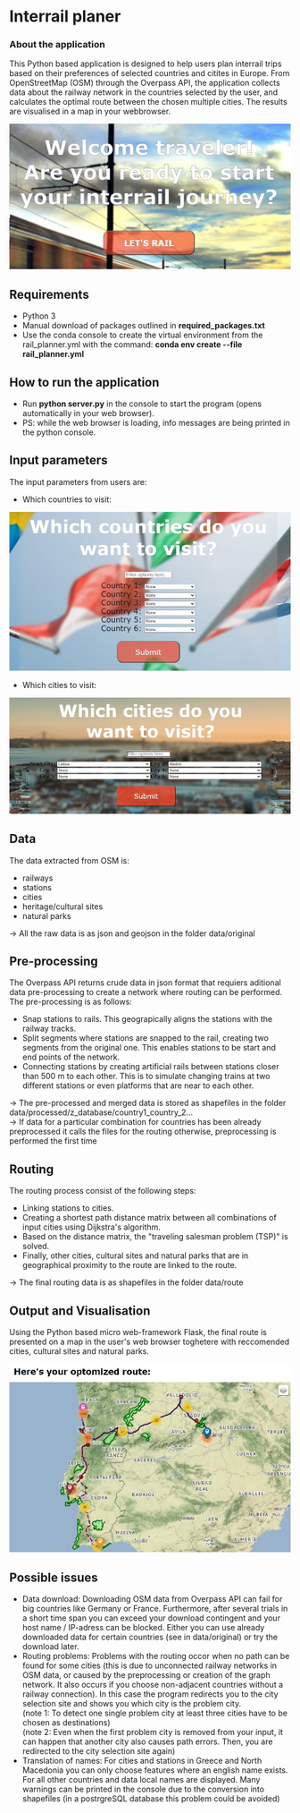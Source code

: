 # Interrail planer
### About the application
This Python based application is designed to help users plan interrail trips based on their preferences of selected countries and citites in Europe. 
From OpenStreetMap (OSM) through the Overpass API, the application collects data about the railway network in the countries selected by the user, and calculates the optimal route between the chosen multiple cities. The results are visualised in a map in your webbrowser. 

![Test Image 6](z_README_img/Homepage.jpg)

## Requirements
- Python 3
- Manual download of packages outlined in **required_packages.txt**
- Use the conda console to create the virtual environment from the rail_planner.yml with the command: **conda env create --file rail_planner.yml**

## How to run the application
- Run **python server.py** in the console to start the program (opens automatically in your web browser).
- PS: while the web browser is loading, info messages are being printed in the python console.

## Input parameters
The input parameters from users are:
- Which countries to visit:

![Test Image 6](z_README_img/Choose_country.jpg)
- Which cities to visit:

![Test Image 6](z_README_img/Choose_city.jpg)

## Data
The data extracted from OSM is:
- railways
- stations
- cities
- heritage/cultural sites
- natural parks  

-> All the raw data is as json and geojson in the folder data/original

## Pre-processing
The Overpass API returns crude data in json format that requiers aditional data pre-processing to create a network where routing can be performed.
The pre-processing is as follows:
- Snap stations to rails. This geograpically aligns the stations with the railway tracks. 
- Split segments where stations are snapped to the rail, creating two segments from the original one. This enables stations to be start and end points of the network. 
- Connecting stations by creating artificial rails between stations closer than 500 m to each other. This is to simulate changing trains at two different stations or even platforms that are near to each other.  

-> The pre-processed and merged data is stored as shapefiles in the folder data/processed/z_database/country1_country_2...   
-> If data for a particular combination for countries has been already preprocessed it calls the files for the routing otherwise, preprocessing is performed the first time

## Routing
The routing process consist of the following steps:
- Linking stations to cities. 
- Creating a shortest path distance matrix between all combinations of input cities using Dijkstra's algorithm.
- Based on the distance matrix, the "traveling salesman problem (TSP)" is solved.
- Finally, other cities, cultural sites and natural parks that are in geographical proximity to the route are linked to the route.   

-> The final routing data is as shapefiles in the folder data/route

## Output and Visualisation
Using the Python based micro web-framework Flask, the final route is presented on a map in the user's web browser toghetere with reccomended cities, cultural sites and natural parks.

![Test Image 6](z_README_img/Output.jpg)

## Possible issues
- Data download: Downloading OSM data from Overpass API can fail for big countries like Germany or France. Furthermore, after several trials in a short time span you can exceed your download contingent and your host name / IP-adress can be blocked. Either you can use already downloaded data for certain countries (see in data/original) or try the download later.
- Routing problems: Problems with the routing occor when no path can be found for some cities (this is due to unconnected railway networks in OSM data, or caused by the preprocessing or creation of the graph network. It also occurs if you choose non-adjacent countries without a railway connection). In this case the program redirects you to the city selection site and shows you which city is the problem city.  
(note 1: To detect one single problem city at least three cities have to be chosen as destinations)  
(note 2: Even when the first problem city is removed from your input, it can happen that another city also causes path errors. Then, you are redirected to the city selection site again)
- Translation of names: For cities and stations in Greece and North Macedonia you can only choose features where an english name exists. For all other countries and data local names are displayed. Many warnings can be printed in the console due to the conversion into shapefiles (in a postrgreSQL database this problem could be avoided)
